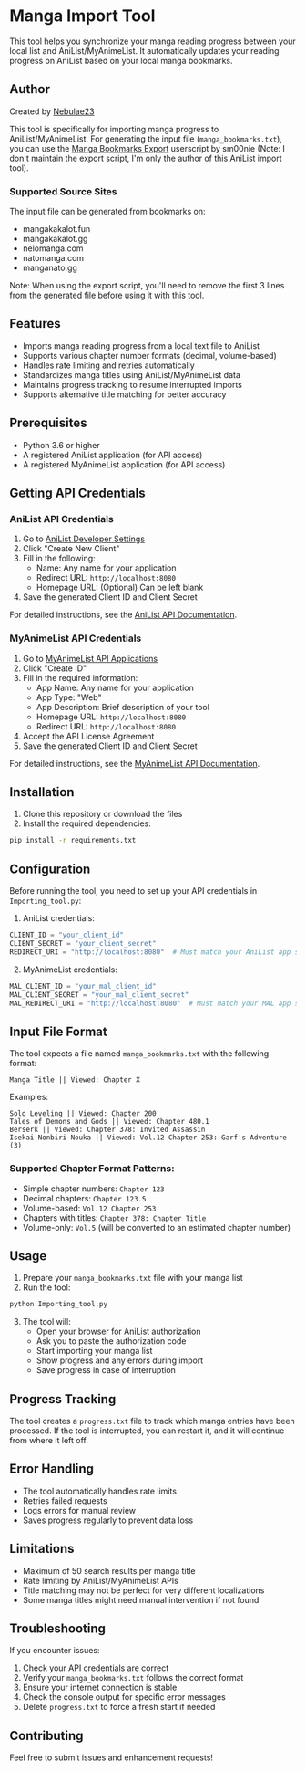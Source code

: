 # Manga Import Tool

This tool helps you synchronize your manga reading progress between your local list and AniList/MyAnimeList. It automatically updates your reading progress on AniList based on your local manga bookmarks.

## Author

Created by [Nebulae23](https://github.com/Nebulae23)

This tool is specifically for importing manga progress to AniList/MyAnimeList. For generating the input file (`manga_bookmarks.txt`), you can use the [Manga Bookmarks Export](https://greasyfork.org/en/scripts/390432-mananelo-mangakakalot-manganato-manga4life-bookmarks-export) userscript by sm00nie (Note: I don't maintain the export script, I'm only the author of this AniList import tool).

### Supported Source Sites
The input file can be generated from bookmarks on:
- mangakakalot.fun
- mangakakalot.gg
- nelomanga.com
- natomanga.com
- manganato.gg

Note: When using the export script, you'll need to remove the first 3 lines from the generated file before using it with this tool.

## Features

- Imports manga reading progress from a local text file to AniList
- Supports various chapter number formats (decimal, volume-based)
- Handles rate limiting and retries automatically
- Standardizes manga titles using AniList/MyAnimeList data
- Maintains progress tracking to resume interrupted imports
- Supports alternative title matching for better accuracy

## Prerequisites

- Python 3.6 or higher
- A registered AniList application (for API access)
- A registered MyAnimeList application (for API access)

## Getting API Credentials

### AniList API Credentials
1. Go to [AniList Developer Settings](https://anilist.co/settings/developer)
2. Click "Create New Client"
3. Fill in the following:
   - Name: Any name for your application
   - Redirect URL: `http://localhost:8080`
   - Homepage URL: (Optional) Can be left blank
4. Save the generated Client ID and Client Secret

For detailed instructions, see the [AniList API Documentation](https://anilist.gitbook.io/anilist-apiv2-docs/overview/oauth/getting-started).

### MyAnimeList API Credentials
1. Go to [MyAnimeList API Applications](https://myanimelist.net/apiconfig)
2. Click "Create ID"
3. Fill in the required information:
   - App Name: Any name for your application
   - App Type: "Web"
   - App Description: Brief description of your tool
   - Homepage URL: `http://localhost:8080`
   - Redirect URL: `http://localhost:8080`
4. Accept the API License Agreement
5. Save the generated Client ID and Client Secret

For detailed instructions, see the [MyAnimeList API Documentation](https://myanimelist.net/apiconfig/references/authorization).

## Installation

1. Clone this repository or download the files
2. Install the required dependencies:
```bash
pip install -r requirements.txt
```

## Configuration

Before running the tool, you need to set up your API credentials in `Importing_tool.py`:

1. AniList credentials:
```python
CLIENT_ID = "your_client_id"
CLIENT_SECRET = "your_client_secret"
REDIRECT_URI = "http://localhost:8080"  # Must match your AniList app settings
```

2. MyAnimeList credentials:
```python
MAL_CLIENT_ID = "your_mal_client_id"
MAL_CLIENT_SECRET = "your_mal_client_secret"
MAL_REDIRECT_URI = "http://localhost:8080"  # Must match your MAL app settings
```

## Input File Format

The tool expects a file named `manga_bookmarks.txt` with the following format:

```
Manga Title || Viewed: Chapter X
```

Examples:
```
Solo Leveling || Viewed: Chapter 200
Tales of Demons and Gods || Viewed: Chapter 480.1
Berserk || Viewed: Chapter 378: Invited Assassin
Isekai Nonbiri Nouka || Viewed: Vol.12 Chapter 253: Garf's Adventure (3)
```

### Supported Chapter Format Patterns:

- Simple chapter numbers: `Chapter 123`
- Decimal chapters: `Chapter 123.5`
- Volume-based: `Vol.12 Chapter 253`
- Chapters with titles: `Chapter 378: Chapter Title`
- Volume-only: `Vol.5` (will be converted to an estimated chapter number)

## Usage

1. Prepare your `manga_bookmarks.txt` file with your manga list
2. Run the tool:
```bash
python Importing_tool.py
```

3. The tool will:
   - Open your browser for AniList authorization
   - Ask you to paste the authorization code
   - Start importing your manga list
   - Show progress and any errors during import
   - Save progress in case of interruption

## Progress Tracking

The tool creates a `progress.txt` file to track which manga entries have been processed. If the tool is interrupted, you can restart it, and it will continue from where it left off.

## Error Handling

- The tool automatically handles rate limits
- Retries failed requests
- Logs errors for manual review
- Saves progress regularly to prevent data loss

## Limitations

- Maximum of 50 search results per manga title
- Rate limiting by AniList/MyAnimeList APIs
- Title matching may not be perfect for very different localizations
- Some manga titles might need manual intervention if not found

## Troubleshooting

If you encounter issues:

1. Check your API credentials are correct
2. Verify your `manga_bookmarks.txt` follows the correct format
3. Ensure your internet connection is stable
4. Check the console output for specific error messages
5. Delete `progress.txt` to force a fresh start if needed

## Contributing

Feel free to submit issues and enhancement requests! 